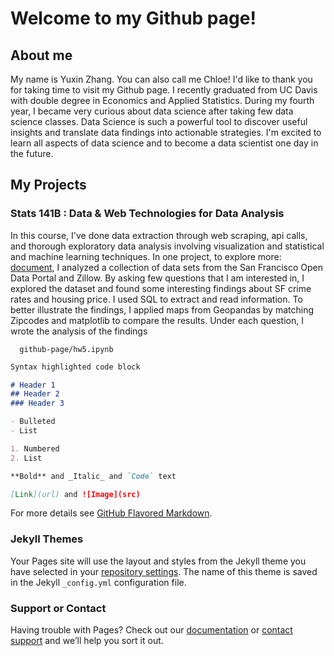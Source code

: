 # Welcome to my Github page!



## About me
My name is Yuxin Zhang. You can also call me Chloe! I'd like to thank you for taking time to visit my Github page. I recently graduated from UC Davis with double degree in Economics and Applied Statistics. During my fourth year, I became very curious about data science after taking few data science classes. Data Science is such a powerful tool to discover useful insights and translate data findings into actionable strategies. I'm excited to learn all aspects of data science and to become a data scientist one day in the future. 

## My Projects

### Stats 141B : Data & Web Technologies for Data Analysis

In this course, I've done data extraction through web scraping, api calls, and thorough exploratory data analysis involving visualization and statistical and machine learning techniques. In one project, to explore more: [document](https://github.com/Chloezhang96/github-page/hw5.ipynb), I analyzed a collection of data sets from the San Francisco Open Data Portal and Zillow. By asking few questions that I am interested in, I explored the dataset and found some interesting findings about SF crime rates and housing price. I used SQL to extract and read information. To better illustrate the findings, I applied maps from Geopandas by matching Zipcodes and matplotlib to compare the results. Under each question, I wrote the analysis of the findings

      github-page/hw5.ipynb
    
    
```markdown
Syntax highlighted code block

# Header 1
## Header 2
### Header 3

- Bulleted
- List

1. Numbered
2. List

**Bold** and _Italic_ and `Code` text

[Link](url) and ![Image](src)
```

For more details see [GitHub Flavored Markdown](https://guides.github.com/features/mastering-markdown/).

### Jekyll Themes

Your Pages site will use the layout and styles from the Jekyll theme you have selected in your [repository settings](https://github.com/Chloezhang96/hello-world/settings). The name of this theme is saved in the Jekyll `_config.yml` configuration file.

### Support or Contact

Having trouble with Pages? Check out our [documentation](https://help.github.com/categories/github-pages-basics/) or [contact support](https://github.com/contact) and we’ll help you sort it out.
